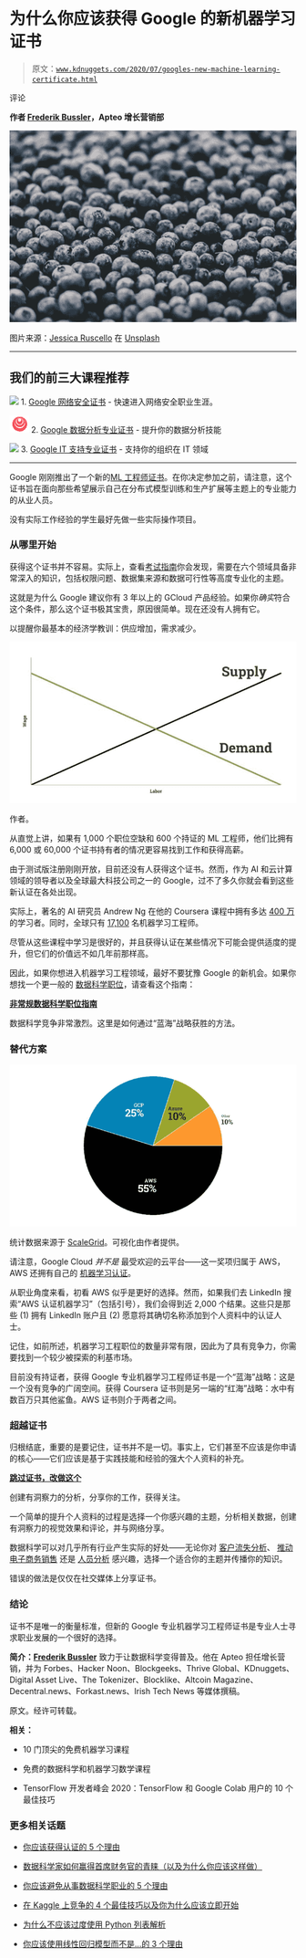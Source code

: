# 为什么你应该获得 Google 的新机器学习证书

> 原文：[`www.kdnuggets.com/2020/07/googles-new-machine-learning-certificate.html`](https://www.kdnuggets.com/2020/07/googles-new-machine-learning-certificate.html)

评论

**作者 [Frederik Bussler](https://www.linkedin.com/in/frederikbussler/)，Apteo 增长营销部**

![图片](img/a53c36d29d6a9e27f77ac00d73690529.png)

图片来源：[Jessica Ruscello](https://unsplash.com/@jruscello?utm_source=medium&utm_medium=referral) 在 [Unsplash](https://unsplash.com/?utm_source=medium&utm_medium=referral)

* * *

## 我们的前三大课程推荐

![](img/0244c01ba9267c002ef39d4907e0b8fb.png) 1\. [Google 网络安全证书](https://www.kdnuggets.com/google-cybersecurity) - 快速进入网络安全职业生涯。

![](img/e225c49c3c91745821c8c0368bf04711.png) 2\. [Google 数据分析专业证书](https://www.kdnuggets.com/google-data-analytics) - 提升你的数据分析技能

![](img/0244c01ba9267c002ef39d4907e0b8fb.png) 3\. [Google IT 支持专业证书](https://www.kdnuggets.com/google-itsupport) - 支持你的组织在 IT 领域

* * *

Google 刚刚推出了一个新的[ML 工程师证书](https://cloud.google.com/certification/machine-learning-engineer)。在你决定参加之前，请注意，这个证书旨在面向那些希望展示自己在分布式模型训练和生产扩展等主题上的专业能力的从业人员。

没有实际工作经验的学生最好先做一些实际操作项目。

### 从哪里开始

获得这个证书并不容易。实际上，查看[考试指南](https://cloud.google.com/certification/guides/machine-learning-engineer)你会发现，需要在六个领域具备非常深入的知识，包括权限问题、数据集来源和数据可行性等高度专业化的主题。

这就是为什么 Google 建议你有 3 年以上的 GCloud 产品经验。如果你*确实*符合这个条件，那么这个证书极其宝贵，原因很简单。现在还没有人拥有它。

以提醒你最基本的经济学教训：供应增加，需求减少。

![图片](img/8783eace0f1b4036b50b481688c9c02c.png)

作者。

从直觉上讲，如果有 1,000 个职位空缺和 600 个持证的 ML 工程师，他们比拥有 6,000 或 60,000 个证书持有者的情况更容易找到工作和获得高薪。

由于测试版注册刚刚开放，目前还没有人获得这个证书。然而，作为 AI 和云计算领域的领导者以及全球最大科技公司之一的 Google，过不了多久你就会看到这些新认证在各处出现。

实际上，著名的 AI 研究员 Andrew Ng 在他的 Coursera 课程中拥有多达 [400 万](https://www.coursera.org/learn/machine-learning) 的学习者。同时，全球只有 [17,100](https://app.apteo.co/workspaces/2300510291097552329) 名机器学习工程师。

尽管从这些课程中学习是很好的，并且获得认证在某些情况下可能会提供适度的提升，但它们的价值远不如几年前那样高。

因此，如果你想进入机器学习工程领域，最好不要犹豫 Google 的新机会。如果你想找一个更一般的 [数据科学职位](https://www.apteo.co/post/100-companies-hiring-data-scientists-right-now)，请查看这个指南：

[**非常规数据科学职位指南**](https://towardsdatascience.com/the-uncommon-data-science-job-guide-3e215ba552bf)

数据科学竞争非常激烈。这里是如何通过“蓝海”战略获胜的方法。

### 替代方案

![图像](img/d7bb462c4b8cf55a9c997d77f05e5857.png)

统计数据来源于 [ScaleGrid](https://scalegrid.io/blog/2019-open-source-database-report-top-databases-public-cloud-vs-on-premise-polyglot-persistence/)。可视化由作者提供。

请注意，Google Cloud *并不是* 最受欢迎的云平台——这一奖项归属于 AWS，AWS 还拥有自己的 [机器学习认证](https://aws.amazon.com/certification/certified-machine-learning-specialty/)。

从职业角度来看，初看 AWS 似乎是更好的选择。然而，如果我们去 LinkedIn 搜索“AWS 认证机器学习”（包括引号），我们会得到近 2,000 个结果。这些只是那些 (1) 拥有 LinkedIn 账户且 (2) 愿意将其确切名称添加到个人资料中的认证人士。

记住，如前所述，机器学习工程职位的数量非常有限，因此为了具有竞争力，你需要找到一个较少被探索的利基市场。

目前没有持证者，获得 Google 专业机器学习工程师证书是一个“蓝海”战略：这是一个没有竞争的广阔空间。获得 Coursera 证书则是另一端的“红海”战略：水中有数百万只其他鲨鱼。AWS 证书则介于两者之间。

### 超越证书

归根结底，重要的是要记住，证书并不是一切。事实上，它们甚至不应该是你申请的核心——它们应该是基于实践技能和经验的强大个人资料的补充。

[**跳过证书，改做这个**](https://hackernoon.com/dear-aspiring-data-scientists-skip-the-certificates-do-this-instead-ubu3u8x)

创建有洞察力的分析，分享你的工作，获得关注。

一个简单的提升个人资料的过程是选择一个你感兴趣的主题，分析相关数据，创建有洞察力的视觉效果和评论，并与网络分享。

数据科学可以对几乎所有行业产生实际的好处——无论你对 [客户流失分析](https://www.apteo.co/use-cases/churn)、 [推动电子商务销售](https://www.apteo.co/use-cases/ecommerce) 还是 [人员分析](https://www.apteo.co/use-cases/hr) 感兴趣，选择一个适合你的主题并传播你的知识。

错误的做法是仅仅在社交媒体上分享证书。

### 结论

证书不是唯一的衡量标准，但新的 Google 专业机器学习工程师证书是专业人士寻求职业发展的一个很好的选择。

**简介：[Frederik Bussler](https://www.linkedin.com/in/frederikbussler/)** 致力于让数据科学变得普及。他在 Apteo 担任增长营销，并为 Forbes、Hacker Noon、Blockgeeks、Thrive Global、KDnuggets、Digital Asset Live、The Tokenizer、Blocklike、Altcoin Magazine、Decentral.news、Forkast.news、Irish Tech News 等媒体撰稿。

原文。经许可转载。

**相关：**

+   10 门顶尖的免费机器学习课程

+   免费的数据科学和机器学习数学课程

+   TensorFlow 开发者峰会 2020：TensorFlow 和 Google Colab 用户的 10 个最佳技巧

### 更多相关话题

+   [你应该获得认证的 5 个理由](https://www.kdnuggets.com/2023/05/sas-5-reasons-get-certified.html)

+   [数据科学家如何赢得首席财务官的青睐（以及为什么你应该这样做）](https://www.kdnuggets.com/2021/12/data-scientists-get-ear-cfos-want.html)

+   [你应该避免从事数据科学职业的 5 个理由](https://www.kdnuggets.com/2022/04/top-5-reasons-avoid-data-science-career.html)

+   [在 Kaggle 上竞争的 4 个最佳技巧以及你为什么应该立即开始](https://www.kdnuggets.com/2022/05/packt-top-4-tricks-competing-kaggle-start.html)

+   [为什么不应该过度使用 Python 列表解析](https://www.kdnuggets.com/why-you-should-not-overuse-list-comprehensions-in-python)

+   [你应该使用线性回归模型而不是…的 3 个理由](https://www.kdnuggets.com/2021/08/3-reasons-linear-regression-instead-neural-networks.html)
